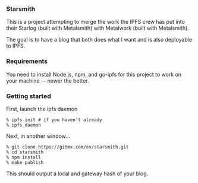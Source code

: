 ### Starsmith

This is a project attempting to merge the work the IPFS crew has put into their Starlog (built with Metalsmith) with Metalwork (built with Metalsmith).

The goal is to have a blog that both does what I want and is also deployable to IPFS.

### Requirements

You need to install Node.js, npm, and go-ipfs for this project to work on your machine -- newer the better.

### Getting started

First, launch the ipfs daemon

	% ipfs init # if you haven't already
	% ipfs daemon

Next, in another window...

	% git clone https://gitmx.com/ev/starsmith.git
	% cd starsmith	
	% npm install
	% make publish

This should output a local and gateway hash of your blog. 

